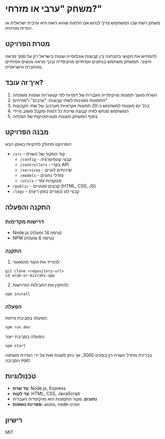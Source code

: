 # משחק "ערבי או מזרחי?"

משחק רשת שבו המשתמש צריך לנחש אם הדמות שהוא רואה היא ערבית ישראלית או יהודית מזרחית.

## מטרת הפרויקט

להמחיש את הקושי בהבחנה בין קבוצות אוכלוסייה שונות בישראל רק על סמך מראה חיצוני. המשחק משתמש בנתונים אמיתיים מויקיפדיה ובכך מראה אנשים אמיתיים מהחברה הישראלית.

## איך זה עובד?

1. השרת מושך תמונות מויקיפדיה העברית של דמויות לפי קטגוריות ושמות משפחה
2. התמונות ממוינות לשתי קבוצות: "ערבים" ו"מזרחים"
3. בכל יום מוצגות למשתמש כ-20 תמונות אקראיות מערבוב של שתי הקבוצות
4. המשתמש מנחש לאיזו קבוצה שייכת כל דמות ומקבל משוב מיידי
5. בסוף המשחק מוצגות סטטיסטיקות של הצלחה

## מבנה הפרויקט

הפרויקט מחולק לתיקיות באופן הבא:

- `/src` - קוד המקור של השרת
  - `/config` - קבצי קונפיגורציה
  - `/controllers` - בקרי API
  - `/services` - שירותים לוגיים
  - `/models` - מודלי נתונים
  - `/utils` - פונקציות עזר
- `/public` - קבצים סטטיים (HTML, CSS, JS)
- `/logs` - קבצי לוג (נוצרים בזמן ריצה)

## התקנה והפעלה

### דרישות מקדימות

- Node.js (גרסה 14 ומעלה)
- NPM (גרסה 6 ומעלה)

### התקנה

1. להוריד את הקוד מהמאגר:
```
git clone <repository-url>
cd arab-or-mizrahi-app
```

2. להתקין את החבילות הנדרשות:
```
npm install
```

### הפעלה

הפעלה בסביבת פיתוח:
```
npm run dev
```

הפעלה בסביבת ייצור:
```
npm start
```

כברירת מחדל השרת רץ בפורט 3000, אך ניתן לשנות זאת על ידי הגדרת משתנה הסביבה `PORT`.

## טכנולוגיות

- **צד שרת**: Node.js, Express
- **צד לקוח**: HTML, CSS, JavaScript
- **נתונים**: מקור התמונות הוא מויקיפדיה העברית
- **ספריות נוספות**: axios, node-cron

## רישיון

MIT
